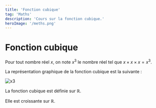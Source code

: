 ```yaml
---
title: 'Fonction cubique'
tag: 'Maths'
description: 'Cours sur la fonction cubique.'
heroImage: '/meths.png'
---
```


# Fonction cubique

Pour tout nombre réel $x$, on note $x^3$ le nombre réel tel que $x \times x \times x = x^3$.

La représentation graphique de la fonction cubique est la suivante :

![x3](/x3.png)

La fonction cubique est définie sur $\mathbb{R}$.

Elle est croissante sur $\mathbb{R}$.

